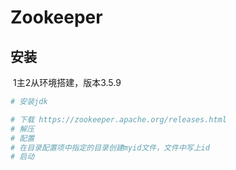 # Zookeeper



## 安装

​	1主2从环境搭建，版本3.5.9

```sh
# 安装jdk

# 下载 https://zookeeper.apache.org/releases.html
# 解压
# 配置
# 在目录配置项中指定的目录创建myid文件，文件中写上id
# 启动
```


